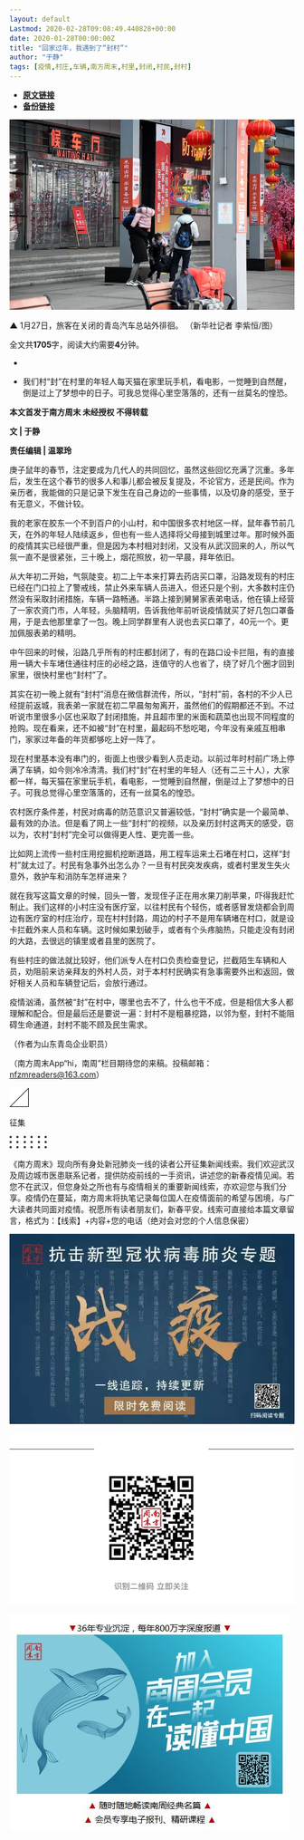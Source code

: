 ```yaml
---
layout: default
Lastmod: 2020-02-28T09:08:49.440828+00:00
date: 2020-01-28T00:00:00Z
title: "回家过年，我遇到了“封村”"
author: "于静"
tags: [疫情,村庄,车辆,南方周末,村里,封闭,村民,封村]
---
```


* [**原文链接**](http://mp.weixin.qq.com/s?__biz=Njk5MTE1&mid=2652403675&idx=2&sn=cd2206c94de872e045613853bbe8dd4e&chksm=33d98a5f04ae0349733048fe8cf6fa506992c620d201c698af1e176b44ca5d81cf7befde41b6#rd)
* [**备份链接**](http://archive.ph/wip/ltzwm)


![](/images/post/7bb50f032d06503df2070a5774a9d3df.jpg)

****************▲**************** 1月27日，旅客在关闭的青岛汽车总站外徘徊。 （新华社记者 李紫恒/图）

全文共****1705****字，阅读大约需要****4****分钟。

*     
    
*   我们村“封”在村里的年轻人每天猫在家里玩手机，看电影，一觉睡到自然醒，倒是过上了梦想中的日子。可我总觉得心里空落落的，还有一丝莫名的惶恐。  
    

**本文首发于南方周末 未经授权 不得转载**

**文 | 于静**

**责任编辑 | 温翠玲**

庚子鼠年的春节，注定要成为几代人的共同回忆，虽然这些回忆充满了沉重。多年后，发生在这个春节的很多人和事儿都会被反复提及，不论官方，还是民间。作为亲历者，我能做的只是记录下发生在自己身边的一些事情，以及切身的感受，至于有无意义，不做计较。

  

我的老家在胶东一个不到百户的小山村，和中国很多农村地区一样，鼠年春节前几天，在外的年轻人陆续返乡，但也有一些人选择将父母接到城里过年。那时候外面的疫情其实已经很严重，但是因为本村相对封闭，又没有从武汉回来的人，所以气氛一直不是很紧张，三十晚上，烟花照放，初一早晨，拜年依旧。

  

从大年初二开始，气氛陡变。初二上午本来打算去药店买口罩，沿路发现有的村庄已经在门口拉上了警戒线，禁止外来车辆人员进入，但还只是个别，大多数村庄仍然没有采取封闭措施，车辆一路畅通。半路上接到舅舅家表弟电话，他在镇上经营了一家农资门市，人年轻，头脑精明，告诉我他年前听说疫情就买了好几包口罩备用，于是去他那里拿了一包。晚上同学群里有人说也去买口罩了，40元一个。更加佩服表弟的精明。

  

中午回来的时候，沿路几乎所有的村庄都封闭了，有的在路口设卡拦阻，有的直接用一辆大卡车堵住通往村庄的必经之路，连值守的人也省了，绕了好几个圈才回到家里，很快村里也“封村”了。

  

其实在初一晚上就有“封村”消息在微信群流传，所以，“封村”前，各村的不少人已经提前返城，我表弟一家就在初二早晨匆匆离开，虽然他们的假期都还不到。不过听说市里很多小区也采取了封闭措施，并且超市里的米面和蔬菜也出现不同程度的抢购。现在看来，还不如被“封”在村里，最起码不愁吃喝，今年没有亲戚互相串门，家家过年备的年货都够吃上好一阵了。

  

现在村里基本没有串门的，街面上也很少看到人员走动。以前过年时村前广场上停满了车辆，如今则冷冷清清。我们村“封”在村里的年轻人（还有二三十人），大家都一样，每天猫在家里玩手机，看电影，一觉睡到自然醒，倒是过上了梦想中的日子。可我总觉得心里空落落的，还有一丝莫名的惶恐。

  

农村医疗条件差，村民对病毒的防范意识又普遍较低，“封村”确实是一个最简单、最有效的办法。但是看了网上一些“封村”的视频，以及亲历封村这两天的感受，窃以为，农村“封村”完全可以做得更人性、更完善一些。

  

比如网上流传一些村庄用挖掘机挖断道路，用工程车运来土石堵在村口，这样“封村”就太过了。村民有急事外出怎么办？一旦有村民突发疾病，或者村里发生失火意外，救护车和消防车怎样进来？

  

就在我写这篇文章的时候，回头一瞥，发现侄子正在用水果刀削苹果，吓得我赶忙制止。我们这样的小村庄没有医疗室，以往村民有个轻伤，或者感冒发烧都会到周边有医疗室的村庄治疗，现在村村封路，周边的村子不是用车辆堵在村口，就是设卡拦截外来人员和车辆。这时候如果划破手，或者有个头疼脑热，只能走没有封闭的大路，去很远的镇里或者县里的医院了。

  

有些村庄的做法就比较好，他们派专人在村口负责检查登记，拦截陌生车辆和人员，劝阻前来访亲拜友的外村人员，对于本村村民确实有急事需要外出和返回，做好相关人员和车辆登记后，会放行通过。

  

疫情汹涌，虽然被“封”在村中，哪里也去不了，什么也干不成，但是相信大多人都理解和配合。但是最后还是要说一遍：封村不是粗暴挖路，以邻为壑，封村不能阻碍生命通道，封村不能不顾及民生需求。

  

（作者为山东青岛企业职员）

  

（南方周末App“hi，南周”栏目期待您的来稿。投稿邮箱：nfzmreaders@163.com）

  

  

![](/images/post/458f0f5b0676eb7f1a31039be5e9fa15.jpg)

征集

  

![](/images/post/6c682736f28f926572665e56db3af054.jpg)

《南方周末》现向所有身处新冠肺炎一线的读者公开征集新闻线索。我们欢迎武汉及周边城市医患联系记者，提供防疫前线的一手资讯，讲述您的新春疫情见闻。若您不在武汉，但您身处之所也有与疫情相关的重要新闻线索，亦欢迎您与我们分享。疫情仍在蔓延，南方周末将执笔记录每位国人在疫情面前的希望与困境，与广大读者共同面对疫情。祝愿所有读者朋友们，新春平安。线索可直接给本篇文章留言，格式为：【线索】+内容+您的电话（绝对会对您的个人信息保密）

  

  

  

  

[![](/images/post/92d390ec60a19857cb06cdd9e9468a06.jpg)](http://www.infzm.com/content/174984?from=nfzmwx)

![](/images/post/199619e2636ae24ac70fc2cc00baaa25.jpg)  

[![](/images/post/bc640b661b3af328e341d4a933e27fc5.jpg)](http://www.infzm.com/wap/#/vip?plnl=104)

